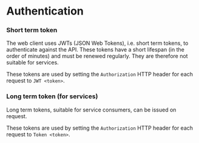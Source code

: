 # Authentication
### Short term token
The web client uses JWTs (JSON Web Tokens), i.e. short term tokens, to 
authenticate against the API. These tokens have a short lifespan (in the order 
of minutes) and must be renewed regularly. They are therefore not suitable for 
services.

These tokens are used by setting the `Authorization` HTTP header for each request 
to `JWT <token>`.

### Long term token (for services)
Long term tokens, suitable for service consumers, can be issued on request.

These tokens are used by setting the `Authorization` HTTP header for each request 
to `Token <token>`.
